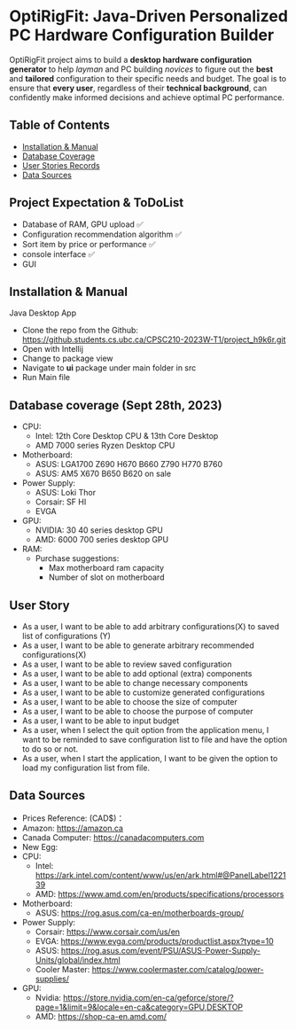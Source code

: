 # OptiRigFit: Java-Driven Personalized PC Hardware Configuration Builder
OptiRigFit project aims to build a **desktop hardware configuration generator** to help *layman* and PC building 
*novices* to figure out the **best** and **tailored** configuration to their specific needs and budget. The goal 
is to ensure that **every user**, regardless of their **technical background**, can confidently make informed decisions 
and achieve optimal PC performance. 


## Table of Contents
- [Installation & Manual](#installation--manual)
- [Database Coverage](#database-coverage-sept-28th-2023)
- [User Stories Records](#user-story)
- [Data Sources](#data-sources)

## Project Expectation & ToDoList
- Database of RAM, GPU upload ✅
- Configuration recommendation algorithm ✅
- Sort item by price or performance ✅
- console interface ✅
- GUI

## Installation & Manual
Java Desktop App
- Clone the repo from the Github: https://github.students.cs.ubc.ca/CPSC210-2023W-T1/project_h9k6r.git
- Open with Intellij
- Change to package view
- Navigate to **ui** package under main folder in src
- Run Main file

## Database coverage (Sept 28th, 2023)
- CPU:
  - Intel: 12th Core Desktop CPU & 13th Core Desktop
  - AMD 7000 series Ryzen Desktop CPU
- Motherboard:
  - ASUS: LGA1700 Z690 H670 B660 Z790 H770 B760
  - ASUS: AM5 X670 B650 B620 on sale
- Power Supply:
  - ASUS: Loki Thor
  - Corsair: SF HI
  - EVGA
- GPU:
  - NVIDIA: 30 40 series desktop GPU
  - AMD: 6000 700 series desktop GPU
- RAM:
  - Purchase suggestions:
    - Max motherboard ram capacity
    - Number of slot on motherboard


## User Story
- As a user, I want to be able to add arbitrary configurations(X) to saved list of configurations (Y)
- As a user, I want to be able to generate arbitrary recommended configurations(X)
- As a user, I want to be able to review saved configuration
- As a user, I want to be able to add optional (extra) components
- As a user, I want to be able to change necessary components
- As a user, I want to be able to customize generated configurations
- As a user, I want to be able to choose the size of computer
- As a user, I want to be able to choose the purpose of computer
- As a user, I want to be able to input budget
- As a user, when I select the quit option from the application menu, I want to be reminded to save configuration list to file and have the option to do so or not.
- As a user, when I start the application, I want to be given the option to load my configuration list from file.


## Data Sources
- Prices Reference: (CAD$)：
- Amazon: https://amazon.ca 
- Canada Computer: https://canadacomputers.com
- New Egg: 
- CPU:
  - Intel: https://ark.intel.com/content/www/us/en/ark.html#@PanelLabel122139
  - AMD: https://www.amd.com/en/products/specifications/processors
- Motherboard:
  - ASUS: https://rog.asus.com/ca-en/motherboards-group/
- Power Supply:
  - Corsair: https://www.corsair.com/us/en
  - EVGA: https://www.evga.com/products/productlist.aspx?type=10
  - ASUS: https://rog.asus.com/event/PSU/ASUS-Power-Supply-Units/global/index.html
  - Cooler Master: https://www.coolermaster.com/catalog/power-supplies/
- GPU:
  - Nvidia: https://store.nvidia.com/en-ca/geforce/store/?page=1&limit=9&locale=en-ca&category=GPU,DESKTOP
  - AMD: https://shop-ca-en.amd.com/
